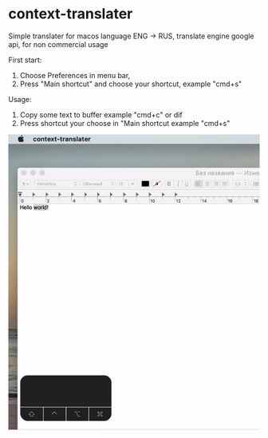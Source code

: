 # context-translater

Simple translater for macos
language ENG -> RUS, translate engine google api, for non commercial usage

First start: 
1. Choose Preferences in menu bar, 
2. Press "Main shortcut" and choose your shortcut, example "cmd+s"

Usage: 
1. Copy some text to buffer example "cmd+c" or dif
2. Press shortcut your choose in "Main shortcut example "cmd+s"

![Example](example.gif)
